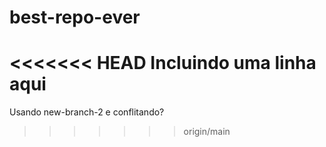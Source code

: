 # best-repo-ever

<<<<<<< HEAD
Incluindo uma linha aqui
=======

Usando new-branch-2 e conflitando?

>>>>>>> origin/main
